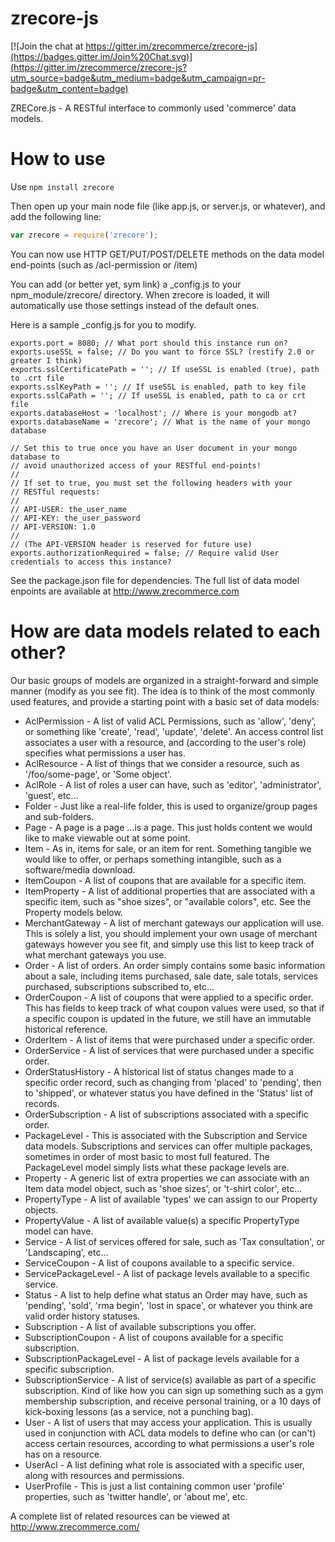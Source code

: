 zrecore-js
==========

[![Join the chat at https://gitter.im/zrecommerce/zrecore-js](https://badges.gitter.im/Join%20Chat.svg)](https://gitter.im/zrecommerce/zrecore-js?utm_source=badge&utm_medium=badge&utm_campaign=pr-badge&utm_content=badge)

ZRECore.js - A RESTful interface to commonly used 'commerce' data models.


How to use
==========

Use `npm install zrecore`


Then open up your main node file (like app.js, or server.js, or whatever), and add the following line:

```javascript
var zrecore = require('zrecore');
```

You can now use HTTP GET/PUT/POST/DELETE methods on the data model end-points (such as /acl-permission or /item)

You can add (or better yet, sym link)  a _config.js to your npm_module/zrecore/ directory. When zrecore is loaded, it will automatically use those settings instead of the default ones.

Here is a sample _config.js for you to modify.

```
exports.port = 8080; // What port should this instance run on?
exports.useSSL = false; // Do you want to force SSL? (restify 2.0 or greater I think)
exports.sslCertificatePath = ''; // If useSSL is enabled (true), path to .crt file
exports.sslKeyPath = ''; // If useSSL is enabled, path to key file
exports.sslCaPath = ''; // If useSSL is enabled, path to ca or crt file
exports.databaseHost = 'localhost'; // Where is your mongodb at?
exports.databaseName = 'zrecore'; // What is the name of your mongo database

// Set this to true once you have an User document in your mongo database to 
// avoid unauthorized access of your RESTful end-points!
//
// If set to true, you must set the following headers with your 
// RESTful requests:
//
// API-USER: the_user_name
// API-KEY: the_user_password
// API-VERSION: 1.0
//
// (The API-VERSION header is reserved for future use)
exports.authorizationRequired = false; // Require valid User credentials to access this instance?

```

See the package.json file for dependencies. The full list of data model enpoints are available at http://www.zrecommerce.com

How are data models related to each other?
==========
Our basic groups of models are organized in a straight-forward and simple manner (modify as you see fit). The idea is to think of the most
commonly used features, and provide a starting point with a basic set of data models:

 * AclPermission - A list of valid ACL Permissions, such as 'allow', 'deny', or something like 'create', 'read', 'update', 'delete'. An access control list associates a user with a resource, and (according to the user's role) specifies what permissions a user has.
 * AclResource - A list of things that we consider a resource, such as '/foo/some-page', or 'Some object'.
 * AclRole - A list of roles a user can have, such as 'editor', 'administrator', 'guest', etc...
 * Folder - Just like a real-life folder, this is used to organize/group pages and sub-folders.
 * Page - A page is a page ...is a page. This just holds content we would like to make viewable out at some point.
 * Item - As in, items for sale, or an item for rent. Something tangible we would like to offer, or perhaps something intangible, such as a software/media download.
  * ItemCoupon - A list of coupons that are available for a specific item.
  * ItemProperty - A list of additional properties that are associated with a specific item, such as "shoe sizes", or "available colors", etc. See the Property models below.
 * MerchantGateway - A list of merchant gateways our application will use. This is solely a list, you should implement your own usage of merchant gateways however you see fit, and simply use this list to keep track of what merchant gateways you use.
 * Order - A list of orders. An order simply contains some basic information about a sale, including items purchased, sale date, sale totals, services purchased, subscriptions subscribed to, etc...
  * OrderCoupon - A list of coupons that were applied to a specific order. This has fields to keep track of what coupon values were used, so that if a specific coupon is updated in the future, we still have an immutable historical reference.
  * OrderItem - A list of items that were purchased under a specific order.
  * OrderService - A list of services that were purchased under a specific order.
  * OrderStatusHistory - A historical list of status changes made to a specific order record, such as changing from 'placed' to 'pending', then to 'shipped', or whatever status you have defined in the 'Status' list of records.
  * OrderSubscription - A list of subscriptions associated with a specific order.
 * PackageLevel - This is associated with the Subscription and Service data models. Subscriptions and services can offer multiple packages, sometimes in order of most basic to most full featured. The PackageLevel model simply lists what these package levels are.
 * Property - A generic list of extra  properties we can associate with an Item data model object, such as 'shoe sizes', or 't-shirt color', etc...
  * PropertyType - A list of available 'types' we can assign to our Property objects.
  * PropertyValue - A list of available value(s) a specific PropertyType model can have.
 * Service - A list of services offered for sale, such as 'Tax consultation', or 'Landscaping', etc...
  * ServiceCoupon - A list of coupons available to a specific service.
  * ServicePackageLevel - A list of package levels available to a specific service.
 * Status - A list to help define what status an Order may have, such as 'pending', 'sold', 'rma begin', 'lost in space', or whatever you think are valid order history statuses.
 * Subscription - A list of available subscriptions you offer.
  * SubscriptionCoupon - A list of coupons available for a specific subscription.
  * SubscriptionPackageLevel - A list of package levels available for a specific subscription.
  * SubscriptionService - A list of service(s) available as part of a specific subscription. Kind of like how you can sign up something such as a gym membership subscription, and receive personal training, or a 10 days of kick-boxing lessons (as a service, not a punching bag).
 * User - A list of users that may access your application. This is usually used in conjunction with ACL data models to define who can (or can't) access certain resources, according to what permissions a user's role has on a resource.
  * UserAcl - A list defining what role is associated with a specific user, along with resources and permissions.
  * UserProfile - This is just a list containing common user 'profile' properties, such as 'twitter handle', or 'about me', etc.

A complete list of related resources can be viewed at http://www.zrecommerce.com/
